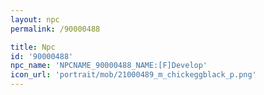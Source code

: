 ```yaml
---
layout: npc
permalink: /90000488

title: Npc
id: '90000488'
npc_name: 'NPCNAME_90000488_NAME:[F]Develop'
icon_url: 'portrait/mob/21000489_m_chickeggblack_p.png'
---
```

